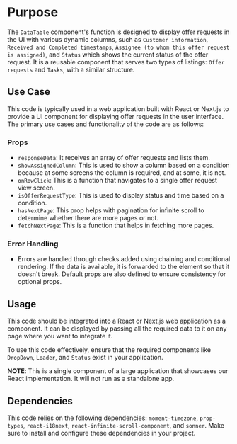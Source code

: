 # Purpose

The `DataTable` component's function is designed to display offer requests in the UI with various dynamic columns, such as `Customer information`, `Received and Completed timestamps`, `Assignee (to whom this offer request is assigned)`, and `Status` which shows the current status of the offer request. It is a reusable component that serves two types of listings: `Offer requests` and `Tasks`, with a similar structure.

## Use Case

This code is typically used in a web application built with React or Next.js to provide a UI component for displaying offer requests in the user interface. The primary use cases and functionality of the code are as follows:

### Props

- `responseData`: It receives an array of offer requests and lists them.
- `showAssignedColumn`: This is used to show a column based on a condition because at some screens the column is required, and at some, it is not.
- `onRowClick`: This is a function that navigates to a single offer request view screen.
- `isOfferRequestType`: This is used to display status and time based on a condition.
- `hasNextPage`: This prop helps with pagination for infinite scroll to determine whether there are more pages or not.
- `fetchNextPage`: This is a function that helps in fetching more pages.

### Error Handling

- Errors are handled through checks added using chaining and conditional rendering. If the data is available, it is forwarded to the element so that it doesn't break. Default props are also defined to ensure consistency for optional props.

## Usage

This code should be integrated into a React or Next.js web application as a component. It can be displayed by passing all the required data to it on any page where you want to integrate it.

To use this code effectively, ensure that the required components like `DropDown`, `Loader`, and `Status` exist in your application.

**NOTE**: This is a single component of a large application that showcases our React implementation. It will not run as a standalone app.

## Dependencies

This code relies on the following dependencies: `moment-timezone`, `prop-types`, `react-i18next`, `react-infinite-scroll-component`, and `sonner`. Make sure to install and configure these dependencies in your project.
